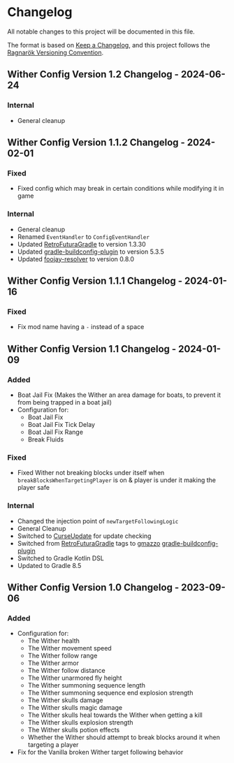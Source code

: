 # Changelog

All notable changes to this project will be documented in this file.

The format is based on [Keep a Changelog](https://keepachangelog.com),
and this project follows the [Ragnarök Versioning Convention](https://github.com/Red-Studio-Ragnarok/Commons/blob/main/Ragnar%C3%B6k%20Versioning%20Convention.md).

## Wither Config Version 1.2 Changelog - 2024-06-24

### Internal

- General cleanup

## Wither Config Version 1.1.2 Changelog - 2024-02-01

### Fixed

- Fixed config which may break in certain conditions while modifying it in game

### Internal

- General cleanup
- Renamed `EventHandler` to `ConfigEventHandler`
- Updated [RetroFuturaGradle](https://github.com/GTNewHorizons/RetroFuturaGradle) to version 1.3.30
- Updated [gradle-buildconfig-plugin](https://github.com/gmazzo/gradle-buildconfig-plugin) to version 5.3.5
- Updated [foojay-resolver](https://github.com/gradle/foojay-toolchains) to version 0.8.0

## Wither Config Version 1.1.1 Changelog - 2024-01-16

### Fixed

- Fix mod name having a `-` instead of a space

## Wither Config Version 1.1 Changelog - 2024-01-09

### Added

- Boat Jail Fix (Makes the Wither an area damage for boats, to prevent it from being trapped in a boat jail)
- Configuration for:
  - Boat Jail Fix
  - Boat Jail Fix Tick Delay
  - Boat Jail Fix Range
  - Break Fluids

### Fixed

- Fixed Wither not breaking blocks under itself when `breakBlocksWhenTargetingPlayer` is on & player is under it making the player safe

### Internal

- Changed the injection point of `newTargetFollowingLogic`
- General Cleanup
- Switched to [CurseUpdate](https://forge.curseupdate.com/) for update checking
- Switched from [RetroFuturaGradle](https://github.com/GTNewHorizons/RetroFuturaGradle) tags to [gmazzo](https://github.com/gmazzo) [gradle-buildconfig-plugin](https://github.com/gmazzo/gradle-buildconfig-plugin)
- Switched to Gradle Kotlin DSL
- Updated to Gradle 8.5

## Wither Config Version 1.0 Changelog - 2023-09-06

### Added

- Configuration for:
  - The Wither health
  - The Wither movement speed
  - The Wither follow range
  - The Wither armor
  - The Wither follow distance
  - The Wither unarmored fly height
  - The Wither summoning sequence length
  - The Wither summoning sequence end explosion strength
  - The Wither skulls damage
  - The Wither skulls magic damage
  - The Wither skulls heal towards the Wither when getting a kill
  - The Wither skulls explosion strength
  - The Wither skulls potion effects
  - Whether the Wither should attempt to break blocks around it when targeting a player
- Fix for the Vanilla broken Wither target following behavior 
